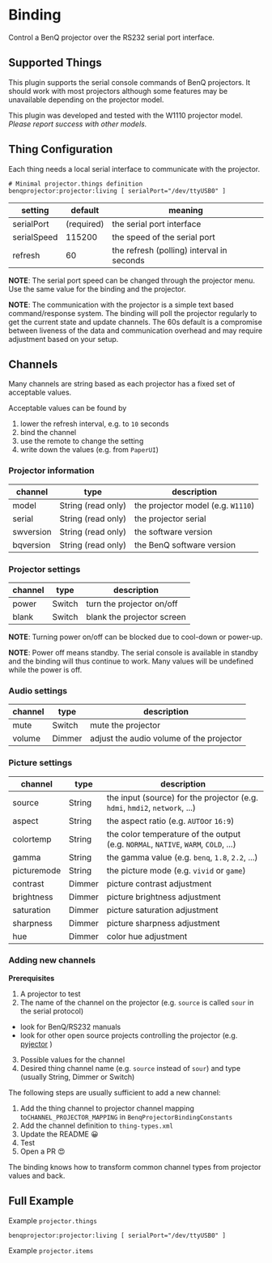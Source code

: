 # <bindingName> Binding

Control a BenQ projector over the RS232 serial port interface.

## Supported Things

This plugin supports the serial console commands of BenQ projectors. It should work with most projectors although some features may be unavailable depending on the projector model.

This plugin was developed and tested with the W1110 projector model. *Please report success with other models.*

## Thing Configuration

Each thing needs a local serial interface to communicate with the projector.
```
# Minimal projector.things definition
benqprojector:projector:living [ serialPort="/dev/ttyUSB0" ]
```  

| setting | default | meaning |
| ------- | ------- | ------- |
| serialPort | (required) | the serial port interface |
| serialSpeed | 115200 | the speed of the serial port |
| refresh | 60 | the refresh (polling) interval in seconds |

**NOTE**: The serial port speed can be changed through the projector menu. Use the same value for the binding and the projector.

**NOTE**: The communication with the projector is a simple text based command/response system. The binding will poll the projector regularly to get the current state and update channels. The 60s default is a compromise between liveness of the data and communication overhead and may require adjustment based on your setup.

## Channels

Many channels are string based as each projector has a fixed set of acceptable values.

Acceptable values can be found by
1. lower the refresh interval, e.g. to `10` seconds
1. bind the channel
1. use the remote to change the setting
1. write down the values (e.g. from `PaperUI`)

### Projector information

| channel | type | description |
| ------- | ---- | ----------- |
| model | String (read only) | the projector model (e.g. `W1110`) |
| serial | String (read only) | the projector serial |
| swversion | String (read only) | the software version |
| bqversion | String (read only) | the BenQ software version |

### Projector settings

| channel | type | description |
| ------- | ---- | ----------- |
| power | Switch | turn the projector on/off |
| blank | Switch | blank the projector screen |

**NOTE**: Turning power on/off can be blocked due to cool-down or power-up.

**NOTE**: Power off means standby. The serial console is available in standby and the binding will thus continue to work. Many values will be undefined while the power is off.

### Audio settings

| channel | type | description |
| ------- | ---- | ----------- |
| mute | Switch | mute the projector |
| volume | Dimmer | adjust the audio volume of the projector |

### Picture settings

| channel | type | description |
| ------- | ---- | ----------- |
| source | String | the input (source) for the projector (e.g. `hdmi`, `hmdi2`, `network`, ...) |
| aspect | String | the aspect ratio (e.g. `AUTO`or `16:9`) |
| colortemp | String | the color temperature of the output (e.g. `NORMAL`, `NATIVE`, `WARM`, `COLD`, ...) |
| gamma | String | the gamma value (e.g. `benq`, `1.8`, `2.2`, ...) |
| picturemode | String | the picture mode (e.g. `vivid` or `game`) |
| contrast | Dimmer | picture contrast adjustment |
| brightness | Dimmer | picture brightness adjustment |
| saturation | Dimmer | picture saturation adjustment |
| sharpness | Dimmer | picture sharpness adjustment |
| hue | Dimmer | color hue adjustment |

### Adding new channels

**Prerequisites**
1. A projector to test
2. The name of the channel on the projector (e.g. `source` is called `sour` in the serial protocol)
  * look for BenQ/RS232 manuals
  * look for other open source projects controlling the projector (e.g. [pyjector](https://github.com/JohnBrodie/pyjector "pyjector project on GitHub.com") )
3. Possible values for the channel
4. Desired thing channel name (e.g. `source` instead of `sour`) and type (usually String, Dimmer or Switch)

The following steps are usually sufficient to add a new channel:
1. Add the thing channel to projector channel mapping to`CHANNEL_PROJECTOR_MAPPING` in `BenqProjectorBindingConstants`
2. Add the channel definition to `thing-types.xml`
3. Update the README 😀
4. Test
5. Open a PR 😍

The binding knows how to transform common channel types from projector values and back. 

## Full Example

Example `projector.things`
```
benqprojector:projector:living [ serialPort="/dev/ttyUSB0" ]
```

Example `projector.items`
```
```
